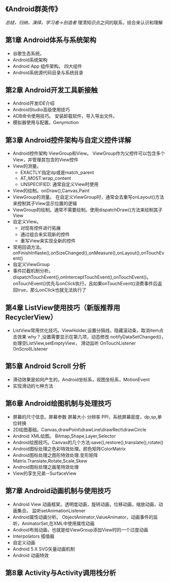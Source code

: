 ## 《Android群英传》
*总结，归纳，演绎。学习者->创造者*
理清知识点之间的联系，综合来认识和理解

## 第1章 Android体系与系统架构
- 谷歌生态系统。
- Android系统架构
- Android App 组件架构。 四大组件
- Android系统源代码目录与系统目录

## 第2章 Android开发工具新接触
- Android开发IDE介绍
- AndroidStudio高级使用技巧
- ADB命令使用技巧。 安装卸载软件，导入导出文件。
- 模拟器使用与配置。Genymotion

## 第3章 Android控件架构与自定义控件详解
- Android控件架构 ViewGroup和View。 ViewGroup作为父控件可以包含多个View，并管理其包含的View控件
- View的测量。
  - EXACTLY:指定dp或是match_parent
  - AT_MOST:wrap_content
  - UNSPECIFIED: 通常自定义View时使用
- View的绘制。onDraw(),Canvas,Paint
- ViewGroup的测量。 在自定义ViewGroup时，通常会去重写onLayout()方法来控制其子View显示位置的逻辑
- ViewGroup的绘制。通常不需要绘制。使用dispatchDraw()方法来绘制其子View
- 自定义View。
  - 对现有控件进行拓展
  - 通过组合来实现新的控件
  - 重写View来实现全新的控件
- 常用回调方法。onFinishInflaste(),onSizeChanged(),onMeasure(),onLayout(),onTouchEvent()
- 自定义ViewGroup
- 事件拦截机制分析。dispatchTouchEvent(),onInterceptTouchEvent(),onTouchEvent()。 onTouchEvent()优先与onClick执行，且如果onTouchEvent()消费事件后返回true，那么onClick也就无法执行了

## 第4章 ListView使用技巧（新版推荐用RecyclerView）
- ListView常用优化技巧。ViewHolder,设置分隔线，隐藏滚动条，取消item点击效果 why？,设置需要显示在第几项，动态修改 notifyDataSetChanged()，处理空ListView,setEmptyView， 滑动监听 OnTouchListener OnScrollListener

## 第5章 Android Scroll 分析
- 滑动效果是如何产生的。Android坐标系，视图坐标系，MotionEvent
- 实现滑动的七种方法

## 第6章 Android绘图机制与处理技巧
- 屏幕的尺寸信息。屏幕参数 屏幕大小 分辨率 PPI，系统屏幕密度，dp,sp,单位转换
- 2D绘图基础。Canvas,drawPoint\drawLine\drawRect\drawCircle
- Android XML绘图。 Bitmap,Shape,Layer,Selector
- Android绘图技巧。Canvas的几个方法:save(),restore(),translate(),rotate()
- Android图标处理之色彩特效处理。颜色矩阵ColorMatrix
- Android图标处理之图形特效处理.变形矩阵Matrix.Translate,Rotate,Scale,Skew
- Android图标处理之画笔特效处理
- View的孪生兄弟--SurfaceView

## 第7章 Android动画机制与使用技巧
- Android View 动画框架。透明度动画，旋转动画，位移动画，缩放动画，动画集合。 监听setAnimationListener
- Android属性动画分析。 ObjectAnimator,ValueAnimator，动画事件的监听，AnimatorSet,在XML中使用属性动画
- Android布局动画，也就是给ViewGroup添加View时的一个过度动画
- Interpolators 插值器
- 自定义动画
- Android 5.X SVG矢量动画机制
- Android 动画特效

## 第8章 Activity与Activity调用栈分析
